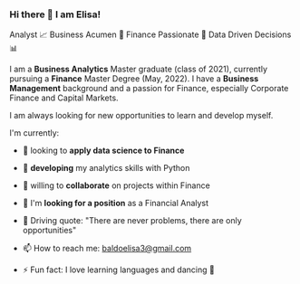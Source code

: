 ### Hi there 👋 I am Elisa!

Analyst 📈 Business Acumen 🏢 Finance Passionate 🏦 Data Driven Decisions 📊 

I am a **Business Analytics** Master graduate (class of 2021), currently pursuing a **Finance** Master Degree (May, 2022). I have a **Business Management** background and a passion for Finance, especially Corporate Finance and Capital Markets. 

I am always looking for new opportunities to learn and develop myself.

I'm currently: 
- 🔭 looking to **apply data science to Finance**
- 🌱 **developing** my analytics skills with Python
- 👯 willing to **collaborate** on projects within Finance
- 🏢 I'm **looking for a position** as a Financial Analyst

- 💬 Driving quote: "There are never problems, there are only opportunities"
- 📫 How to reach me: baldoelisa3@gmail.com
- ⚡ Fun fact: I love learning languages and dancing 💃 

